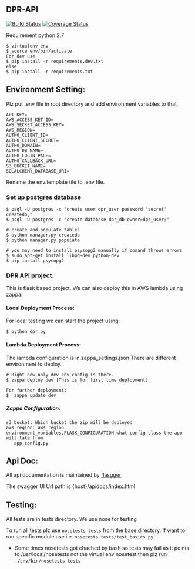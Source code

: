 ## DPR-API

[![Build Status](https://travis-ci.org/frictionlessdata/dpr-api.svg?branch=master)](https://travis-ci.org/frictionlessdata/dpr-api)
[![Coverage Status](https://coveralls.io/repos/github/frictionlessdata/dpr-api/badge.svg?branch=master)](https://coveralls.io/github/frictionlessdata/dpr-api?branch=master)


Requirement python 2.7

```
$ virtualenv env
$ source env/bin/activate
For dev use 
$ pip install -r requirements.dev.txt
else
$ pip install -r requirements.txt
```

## Environment Setting:
Plz put .env file in root directory and add environment variables to that
```
API_KEY=
AWS_ACCESS_KET_ID=
AWS_SECRET_ACCESS_KEY=
AWS_REGION=
AUTH0_CLIENT_ID=
AUTH0_CLIENT_SECRET=
AUTH0_DOMAIN=
AUTH0_DB_NAME=
AUTH0_LOGIN_PAGE=
AUTH0_CALLBACK_URL=
S3_BUCKET_NAME=
SQLALCHEMY_DATABASE_URI=
```
Rename the env.template file to .env file.


### Set up postgres database

```
$ psql -U postgres -c "create user dpr_user password 'secret' createdb;"
$ psql -U postgres -c "create database dpr_db owner=dpr_user;"

# create and populate tables
$ python manager.py createdb
$ python manager.py populate

# you may need to install psysopg2 manually if comand throws errors
$ sudo apt-get install libpq-dev python-dev
$ pip install psycopg2
```

### DPR API project. 
This is flask based project. We can also deploy this in AWS lambda using zappa.

#### Local Deployment Process: 
For local testing we can start the project using:
    
```
$ python dpr.py
```

#### Lambda Deployment Process:
The lambda configuration is in zappa_settings.json
There are different environment to deploy.

    # Right now only dev env config is there.
    $ zappa deploy dev [This is for first time deployment]
    
    For further deployment:
    $  zappa update dev

##### Zappa Configuration:
```
s3_bucket: Which bucket the zip will be deployed
aws_region: aws region
environment_variables.FLASK_CONFIGURATION what config class the app will take from 
   app.config.py 
```
    
## Api Doc:
All api documentation is maintained by [flasgger](https://github.com/rochacbruno/flasgger)

The swagger UI Url path is {host}/apidocs/index.html
    
## Testing:
All tests are in tests directory. We use nose for testing

To run all tests plz use ```nosetests tests``` from the base directory.
If want to run specific module use i.e. ```nosetests tests/test_basics.py```

* Some times nosetests got chached by bash so tests may fail as it points to /usr/local/nosetests
 not the virtual env nosetest
 then plz run ```./env/bin/nosetests tests```

